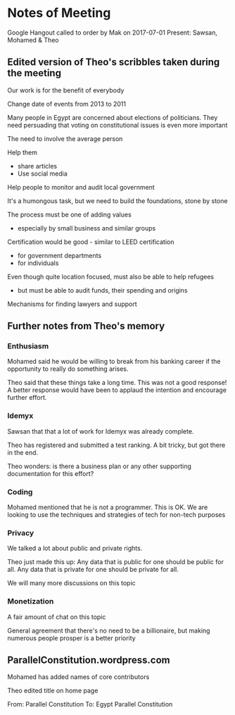 
# Notes of Meeting

Google Hangout called to order by Mak on 2017-07-01
Present: Sawsan, Mohamed & Theo

## Edited version of Theo's scribbles taken during the meeting

Our work is for the benefit of everybody

Change date of events from 2013 to 2011

Many people in Egypt are concerned about elections of politicians.
They need persuading that voting on constitutional issues is even more important

The need to involve the average person

Help them 
* share articles
* Use social media

Help people to monitor and audit local government  

It's a humongous task, but we need to build the foundations, stone by stone

The process must be one of adding values
- especially by small business and similar groups

Certification would be good - similar to LEED certification
* for government departments
* for individuals


Even though quite location focused, must also be able to help refugees
* but must be able to audit funds, their spending and origins

Mechanisms for finding lawyers and support



## Further notes from Theo's memory

### Enthusiasm

Mohamed said he would be willing to break from his banking career if the opportunity to really do something arises.

Theo said that these things take a long time. This was not a good response!
A better response would have been to applaud the intention and encourage further effort.

### Idemyx

Sawsan that that a lot of work for Idemyx was already complete. 

Theo has registered and submitted a test ranking. A bit tricky, but got there in the end.

Theo wonders: is there a business plan or any other supporting documentation for this effort?

### Coding

Mohamed mentioned that he is not a programmer. This is OK. We are looking to use the techniques and strategies of tech for non-tech purposes

### Privacy
We talked a lot about public and private rights.

Theo just made this up: Any data that is public for one should be public for all. Any data that is private for one should be private for all.

We will many more discussions on this topic

### Monetization

A fair amount of chat on this topic

General agreement that there's no need to be a billionaire, but making numerous people prosper is a better priority


## ParallelConstitution.wordpress.com

Mohamed has added names of core contributors

Theo edited title on home page

From: Parallel Constitution
To: Egypt Parallel Constitution


